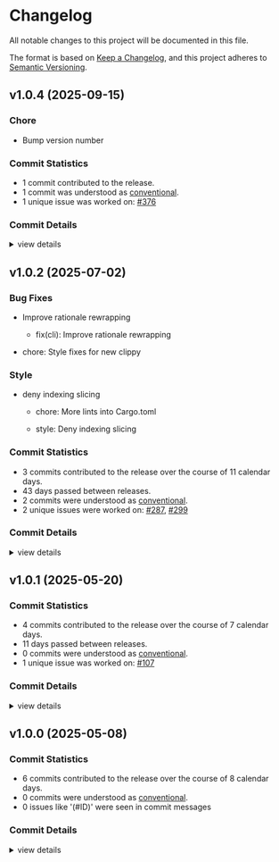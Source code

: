 # Changelog

All notable changes to this project will be documented in this file.

The format is based on [Keep a Changelog](https://keepachangelog.com/en/1.0.0/),
and this project adheres to [Semantic Versioning](https://semver.org/spec/v2.0.0.html).

## v1.0.4 (2025-09-15)

### Chore

 - <csr-id-f9682839c4d940f0bedc7891029e22f5e0a3df29/> Bump version number

### Commit Statistics

<csr-read-only-do-not-edit/>

 - 1 commit contributed to the release.
 - 1 commit was understood as [conventional](https://www.conventionalcommits.org).
 - 1 unique issue was worked on: [#376](https://github.com/fonttools/fontspector/issues/376)

### Commit Details

<csr-read-only-do-not-edit/>

<details><summary>view details</summary>

 * **[#376](https://github.com/fonttools/fontspector/issues/376)**
    - Bump version number ([`f968283`](https://github.com/fonttools/fontspector/commit/f9682839c4d940f0bedc7891029e22f5e0a3df29))
</details>

## v1.0.2 (2025-07-02)

<csr-id-a6b7ffc4f39c6b1c1bd92cd9b07f4ba22d54ef2e/>

### Bug Fixes

 - <csr-id-46e90e51624979590af83272f96cbcfc521b7d0a/> Improve rationale rewrapping
   * fix(cli): Improve rationale rewrapping
* chore: Style fixes for new clippy

### Style

 - <csr-id-a6b7ffc4f39c6b1c1bd92cd9b07f4ba22d54ef2e/> deny indexing slicing
   * chore: More lints into Cargo.toml
   
   * style: Deny indexing slicing

### Commit Statistics

<csr-read-only-do-not-edit/>

 - 3 commits contributed to the release over the course of 11 calendar days.
 - 43 days passed between releases.
 - 2 commits were understood as [conventional](https://www.conventionalcommits.org).
 - 2 unique issues were worked on: [#287](https://github.com/fonttools/fontspector/issues/287), [#299](https://github.com/fonttools/fontspector/issues/299)

### Commit Details

<csr-read-only-do-not-edit/>

<details><summary>view details</summary>

 * **[#287](https://github.com/fonttools/fontspector/issues/287)**
    - Deny indexing slicing ([`a6b7ffc`](https://github.com/fonttools/fontspector/commit/a6b7ffc4f39c6b1c1bd92cd9b07f4ba22d54ef2e))
 * **[#299](https://github.com/fonttools/fontspector/issues/299)**
    - Improve rationale rewrapping ([`46e90e5`](https://github.com/fonttools/fontspector/commit/46e90e51624979590af83272f96cbcfc521b7d0a))
 * **Uncategorized**
    - Release fontspector-profile-iso15008 v1.0.2, fontspector v1.2.0 ([`3b75f05`](https://github.com/fonttools/fontspector/commit/3b75f0584028dde09ee048620017e95aaa9661af))
</details>

## v1.0.1 (2025-05-20)

### Commit Statistics

<csr-read-only-do-not-edit/>

 - 4 commits contributed to the release over the course of 7 calendar days.
 - 11 days passed between releases.
 - 0 commits were understood as [conventional](https://www.conventionalcommits.org).
 - 1 unique issue was worked on: [#107](https://github.com/fonttools/fontspector/issues/107)

### Commit Details

<csr-read-only-do-not-edit/>

<details><summary>view details</summary>

 * **[#107](https://github.com/fonttools/fontspector/issues/107)**
    - Move to fontations crate ([`da2830b`](https://github.com/fonttools/fontspector/commit/da2830ba694bf3379142a81dad043031e1c39f35))
 * **Uncategorized**
    - Release fontspector-profile-iso15008 v1.0.1 ([`f04ddd0`](https://github.com/fonttools/fontspector/commit/f04ddd0ecf35980183466a279b5c2c10580d1488))
    - Changelog ([`e9b952d`](https://github.com/fonttools/fontspector/commit/e9b952dc63eab2092f7bad436968427cd7778e88))
    - Release fontspector-profile-iso15008 v1.0.1 ([`2e2d557`](https://github.com/fonttools/fontspector/commit/2e2d557d985d48b73e401885ff72b8e28700de08))
</details>

## v1.0.0 (2025-05-08)

### Commit Statistics

<csr-read-only-do-not-edit/>

 - 6 commits contributed to the release over the course of 8 calendar days.
 - 0 commits were understood as [conventional](https://www.conventionalcommits.org).
 - 0 issues like '(#ID)' were seen in commit messages

### Commit Details

<csr-read-only-do-not-edit/>

<details><summary>view details</summary>

 * **Uncategorized**
    - Merge pull request #102 from fonttools/release-prep ([`e5435f4`](https://github.com/fonttools/fontspector/commit/e5435f4ab282338ccc818daca8dacf543de27022))
    - Update metadata for release ([`ab12ddc`](https://github.com/fonttools/fontspector/commit/ab12ddc6e29e3700620aa84351f96cc478967947))
    - Prep for 1.0.0 release ([`c1ef822`](https://github.com/fonttools/fontspector/commit/c1ef822c860b8dd53b363c9b69201981c75f757c))
    - Merge pull request #100 from fonttools/iso15008 ([`c42f3f8`](https://github.com/fonttools/fontspector/commit/c42f3f8d0dfdbe97d9fa78342e135de0911d97fc))
    - Bake it in ([`8372ea1`](https://github.com/fonttools/fontspector/commit/8372ea194eb3a21fb074e415e2eab0e8f0d721b0))
    - Add ISO15008 profile ([`1772d5e`](https://github.com/fonttools/fontspector/commit/1772d5eaf24e6ce1f96b537446f15610d259875f))
</details>

